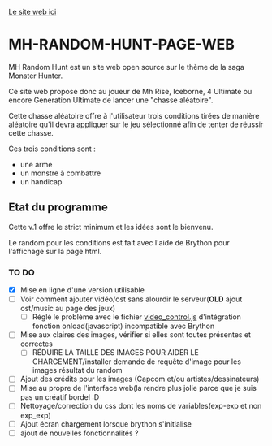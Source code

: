 
<a href="https://monster-hunter-randomizer.000webhostapp.com/index.html">Le site web ici</a>

# MH-RANDOM-HUNT-PAGE-WEB

MH Random Hunt est un site web open source sur le thème de la saga Monster Hunter.

Ce site web propose donc au joueur de Mh Rise, Iceborne, 4 Ultimate ou encore Generation Ultimate de lancer une "chasse aléatoire".

Cette chasse aléatoire offre à l'utilisateur trois conditions tirées de manière aléatoire qu'il devra appliquer sur le jeu sélectionné afin de tenter de réussir cette chasse.

Ces trois conditions sont :
  * une arme
  * un monstre à combattre
  * un handicap

## Etat du programme

Cette v.1 offre le strict minimum et les idées sont le bienvenu.

Le random pour les conditions est fait avec l'aide de Brython pour l'affichage sur la page html.

### TO DO

- [X] Mise en ligne d'une version utilisable
- [ ] Voir comment ajouter vidéo/ost sans alourdir le serveur(**OLD** ajout ost/music au page des jeux)  
  - [ ] Réglé le problème avec le fichier [video_control.js](https://github.com/Kyosse/MH-RANDOM-HUNT-PAGE-WEB/blob/main/video_control.js) d'intégration fonction onload(javascript) incompatible avec Brython 

- [ ] Mise aux claires des images, vérifier si elles sont toutes présentes et correctes  
  - [ ] RÉDUIRE LA TAILLE DES IMAGES POUR AIDER LE CHARGEMENT/installer demande de requête d'image pour les images résultat du random
- [ ] Ajout des crédits pour les images (Capcom et/ou artistes/dessinateurs)
- [ ] Mise au propre de l'interface web(la rendre plus jolie parce que je suis pas un créatif bordel :D
- [ ] Nettoyage/correction du css dont les noms de variables(exp-exp et non exp_exp)
- [ ] Ajout écran chargement lorsque brython s'initialise
- [ ] ajout de nouvelles fonctionnalités ?